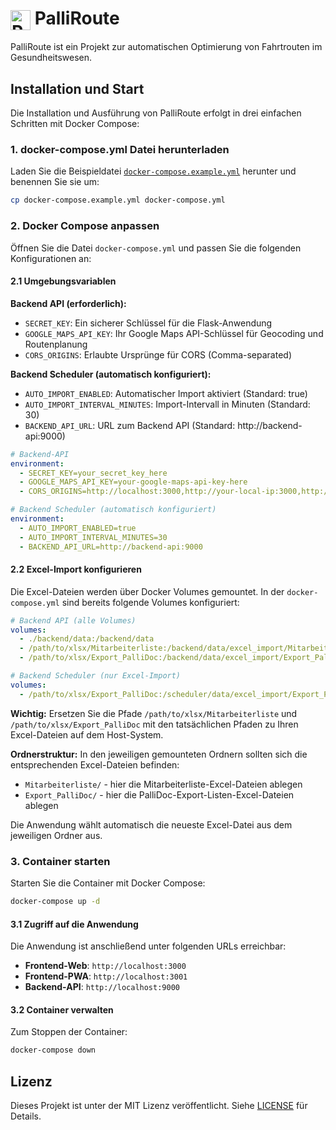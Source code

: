 # <img src="public/favicon.ico" alt="PalliRoute Logo" width="32" height="32" style="vertical-align: middle;"> PalliRoute

PalliRoute ist ein Projekt zur automatischen Optimierung von Fahrtrouten im Gesundheitswesen.

## Installation und Start

Die Installation und Ausführung von PalliRoute erfolgt in drei einfachen Schritten mit Docker Compose:

### 1. docker-compose.yml Datei herunterladen

Laden Sie die Beispieldatei [`docker-compose.example.yml`](docker-compose.example.yml) herunter und benennen Sie sie um:

```bash
cp docker-compose.example.yml docker-compose.yml
```

### 2. Docker Compose anpassen

Öffnen Sie die Datei `docker-compose.yml` und passen Sie die folgenden Konfigurationen an:

#### 2.1 Umgebungsvariablen

**Backend API (erforderlich):**
- `SECRET_KEY`: Ein sicherer Schlüssel für die Flask-Anwendung
- `GOOGLE_MAPS_API_KEY`: Ihr Google Maps API-Schlüssel für Geocoding und Routenplanung
- `CORS_ORIGINS`: Erlaubte Ursprünge für CORS (Comma-separated)

**Backend Scheduler (automatisch konfiguriert):**
- `AUTO_IMPORT_ENABLED`: Automatischer Import aktiviert (Standard: true)
- `AUTO_IMPORT_INTERVAL_MINUTES`: Import-Intervall in Minuten (Standard: 30)
- `BACKEND_API_URL`: URL zum Backend API (Standard: http://backend-api:9000)

```yaml
# Backend-API
environment:
  - SECRET_KEY=your_secret_key_here
  - GOOGLE_MAPS_API_KEY=your-google-maps-api-key-here
  - CORS_ORIGINS=http://localhost:3000,http://your-local-ip:3000,http://localhost:3001,http://your-local-ip:3001

# Backend Scheduler (automatisch konfiguriert)
environment:
  - AUTO_IMPORT_ENABLED=true
  - AUTO_IMPORT_INTERVAL_MINUTES=30
  - BACKEND_API_URL=http://backend-api:9000
```

#### 2.2 Excel-Import konfigurieren

Die Excel-Dateien werden über Docker Volumes gemountet. In der `docker-compose.yml` sind bereits folgende Volumes konfiguriert:

```yaml
# Backend API (alle Volumes)
volumes:
  - ./backend/data:/backend/data
  - /path/to/xlsx/Mitarbeiterliste:/backend/data/excel_import/Mitarbeiterliste
  - /path/to/xlsx/Export_PalliDoc:/backend/data/excel_import/Export_PalliDoc

# Backend Scheduler (nur Excel-Import)
volumes:
  - /path/to/xlsx/Export_PalliDoc:/scheduler/data/excel_import/Export_PalliDoc
```

**Wichtig:** Ersetzen Sie die Pfade `/path/to/xlsx/Mitarbeiterliste` und `/path/to/xlsx/Export_PalliDoc` mit den tatsächlichen Pfaden zu Ihren Excel-Dateien auf dem Host-System.

**Ordnerstruktur:**
In den jeweiligen gemounteten Ordnern sollten sich die entsprechenden Excel-Dateien befinden:
- `Mitarbeiterliste/` - hier die Mitarbeiterliste-Excel-Dateien ablegen
- `Export_PalliDoc/` - hier die PalliDoc-Export-Listen-Excel-Dateien ablegen

Die Anwendung wählt automatisch die neueste Excel-Datei aus dem jeweiligen Ordner aus.

### 3. Container starten

Starten Sie die Container mit Docker Compose:

```bash
docker-compose up -d
```

#### 3.1 Zugriff auf die Anwendung

Die Anwendung ist anschließend unter folgenden URLs erreichbar:
- **Frontend-Web**: `http://localhost:3000`
- **Frontend-PWA**: `http://localhost:3001`
- **Backend-API**: `http://localhost:9000`

#### 3.2 Container verwalten

Zum Stoppen der Container:
```bash
docker-compose down
```

## Lizenz

Dieses Projekt ist unter der MIT Lizenz veröffentlicht. Siehe [LICENSE](LICENSE) für Details.
